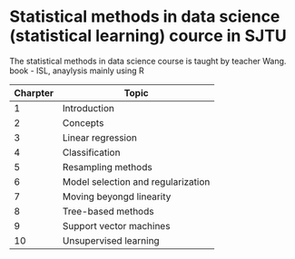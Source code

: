 # Statistical methods in data science (statistical learning) cource in SJTU 
The statistical methods in data science course is taught by teacher Wang.
book - ISL, anaylysis mainly using R

Charpter | Topic
--- | ---
1 | Introduction
2 | Concepts
3 | Linear regression
4 | Classification
5 | Resampling methods
6 | Model selection and regularization
7 | Moving beyongd linearity
8 | Tree-based methods
9 | Support vector machines
10 | Unsupervised learning

